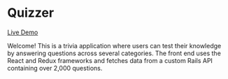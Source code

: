 # Quizzer

[Live Demo](https://rendnil.github.io/Quizzer/)

Welcome! This is a trivia application where users can test their knowledge by answering questions across several categories. The front end uses the React and Redux frameworks and fetches data from a custom Rails API containing over 2,000 questions.
